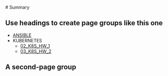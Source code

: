 ‌# Summary​

## Use headings to create page groups like this one​

* [ANSIBLE](../01_ANSIBLE_HW/README.md)
* KUBERNETES
    * [02_K8S_HW_1](../02_K8S_HW_1/README.md)    
    * [03_K8S_HW_2](../03_K8S_HW_2/README.md)    
    
## A second-page group​

<!-- * [Yet another page](another-page.md) -->